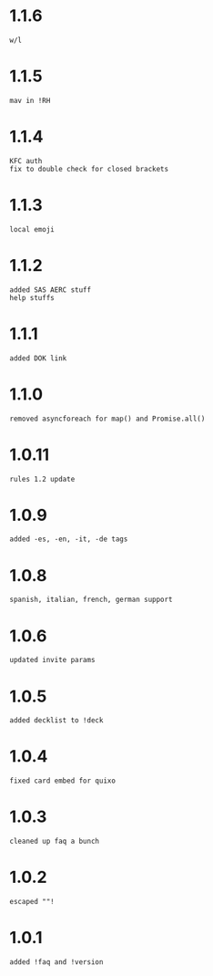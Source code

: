 # 1.1.6
    w/l
# 1.1.5
    mav in !RH
# 1.1.4
    KFC auth
    fix to double check for closed brackets
# 1.1.3 
    local emoji
# 1.1.2
    added SAS AERC stuff
    help stuffs
# 1.1.1
    added DOK link
# 1.1.0
    removed asyncforeach for map() and Promise.all()
# 1.0.11
    rules 1.2 update
# 1.0.9
    added -es, -en, -it, -de tags 
# 1.0.8
    spanish, italian, french, german support
# 1.0.6
    updated invite params
# 1.0.5
    added decklist to !deck
# 1.0.4
    fixed card embed for quixo
# 1.0.3
    cleaned up faq a bunch
# 1.0.2
    escaped ""!
# 1.0.1
    added !faq and !version